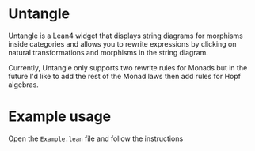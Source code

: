 # Untangle
Untangle is a Lean4 widget that displays string diagrams for morphisms inside categories and allows you to rewrite expressions by clicking on natural transformations and morphisms in the string diagram.

Currently, Untangle only supports two rewrite rules for Monads but in the future I'd like to add the rest of the Monad laws then add rules for Hopf algebras.
# Example usage
Open the `Example.lean` file and follow the instructions
